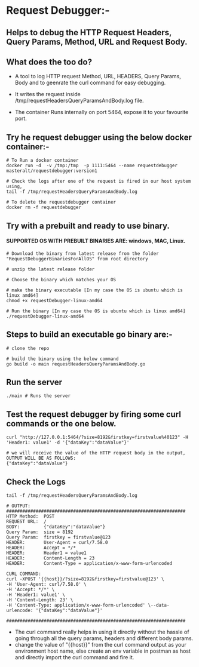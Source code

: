 # Request Debugger:-
## Helps to debug the HTTP Request Headers, Query Params, Method, URL and Request Body.

## What does the too do?
* A tool to log HTTP request Method, URL, HEADERS, Query Params, Body and to geenrate the curl command for easy debugging.

* It writes the request inside /tmp/requestHeadersQueryParamsAndBody.log file.

* The container Runs internally on port 5464, expose it to your favourite port.

## Try he request debugger using the below docker container:-
```
# To Run a docker container
docker run -d  -v /tmp:/tmp  -p 1111:5464 --name requestdebugger masteralt/requestdebugger:version1

# Check the logs after one of the request is fired in our host system using,
tail -f /tmp/requestHeadersQueryParamsAndBody.log

# To delete the requestdebugger container
docker rm -f requestdebugger
```

## Try with a prebuilt and ready to use binary.
#### SUPPORTED OS WITH PREBUILT BINARIES ARE: windows, MAC, Linux.
```
# Download the binary from latest release from the folder "RequestDebuggerBinariesForAllOS" from root directory

# unzip the latest release folder

# Choose the binary which matches your OS

# make the binary executable [In my case the OS is ubuntu which is linux amd64]
chmod +x requestDebugger-linux-amd64

# Run the binary [In my case the OS is ubuntu which is linux amd64]
./requestDebugger-linux-amd64
```

## Steps to build an executable go binary are:-
```
# clone the repo

# build the binary using the below command
go build -o main requestHeadersQueryParamsAndBody.go
```

## Run the server
```
./main # Runs the server
```

## Test the request debugger by firing some curl commands or the one below.
```
curl "http://127.0.0.1:5464/?size=8192&firstkey=firstvalue%40123" -H 'Header1: value1' -d '{"dataKey":"dataValue"}'

# we will receive the value of the HTTP request body in the output, OUTPUT WILL BE AS FOLLOWS:
{"dataKey":"dataValue"}
```

## Check the Logs
```
tail -f /tmp/requestHeadersQueryParamsAndBody.log

# OUTPUT:
###################################################################
HTTP Method:  POST
REQUEST URL:  /
BODY:         {"dataKey":"dataValue"}
Query Param:  size = 8192
Query Param:  firstkey = firstvalue@123
HEADER:       User-Agent = curl/7.58.0
HEADER:       Accept = */*
HEADER:       Header1 = value1
HEADER:       Content-Length = 23
HEADER:       Content-Type = application/x-www-form-urlencoded

CURL COMMAND:
curl -XPOST '{{host}}/?size=8192&firstkey=firstvalue@123' \
-H 'User-Agent: curl/7.58.0' \
-H 'Accept: */*' \
-H 'Header1: value1' \
-H 'Content-Length: 23' \
-H 'Content-Type: application/x-www-form-urlencoded' \--data-urlencode: '{"dataKey":"dataValue"}'

###################################################################
```
* The curl command really helps in using it directly without the hassle of going through all the query params, headers and different body params.
* change the value of "{{host}}" from the curl command output as your environment host name, else create an env variable in postman as host and directly import the curl command and fire it.
